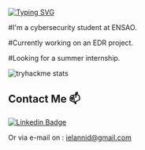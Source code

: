 [![Typing SVG](https://readme-typing-svg.herokuapp.com?font=Hack&color=%2315b0cf&lines=What's+up!+I'm+Ily455)](https://git.io/typing-svg)

#I'm a cybersecurity student at ENSAO.

#Currently working on an EDR project.

#Looking for a summer internship.

![tryhackme stats](https://tryhackme-badges.s3.amazonaws.com/Ily455.png)

## Contact Me 📫

[![Linkedin Badge](https://img.shields.io/twitter/url?color=lightblue&label=Ilyass%20Elannid&logo=linkedin&logoColor=lightblue&style=for-the-badge&url=https%3A%2F%2Fwww.linkedin.com%2Fin%2Filyass-elannid)](https://www.linkedin.com/in/ilyass-elannid/)

Or via e-mail on : ielannid@gmail.com
